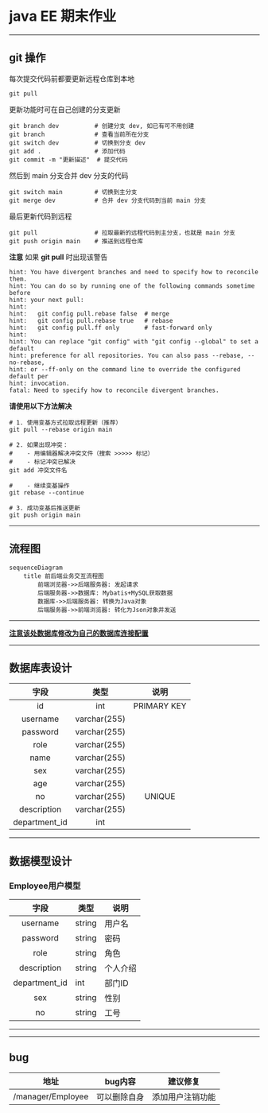 # java EE 期末作业

---
## git 操作

每次提交代码前都要更新远程仓库到本地
```
git pull
```

更新功能时可在自己创建的分支更新
```
git branch dev          # 创建分支 dev, 如已有可不用创建
git branch              # 查看当前所在分支
git switch dev          # 切换到分支 dev
git add .               # 添加代码
git commit -m "更新描述"  # 提交代码  
```

然后到 main 分支合并 dev 分支的代码
```
git switch main         # 切换到主分支
git merge dev           # 合并 dev 分支代码到当前 main 分支
```

最后更新代码到远程
```
git pull                # 拉取最新的远程代码到主分支，也就是 main 分支
git push origin main    # 推送到远程仓库
```

**注意**
如果 **git pull** 时出现该警告
```
hint: You have divergent branches and need to specify how to reconcile them.
hint: You can do so by running one of the following commands sometime before
hint: your next pull:
hint: 
hint:   git config pull.rebase false  # merge
hint:   git config pull.rebase true   # rebase
hint:   git config pull.ff only       # fast-forward only
hint: 
hint: You can replace "git config" with "git config --global" to set a default
hint: preference for all repositories. You can also pass --rebase, --no-rebase,
hint: or --ff-only on the command line to override the configured default per
hint: invocation.
fatal: Need to specify how to reconcile divergent branches.
```
**请使用以下方法解决**
```
# 1. 使用变基方式拉取远程更新（推荐）
git pull --rebase origin main

# 2. 如果出现冲突：
#    - 用编辑器解决冲突文件（搜索 >>>>> 标记）
#    - 标记冲突已解决
git add 冲突文件名

#    - 继续变基操作
git rebase --continue

# 3. 成功变基后推送更新
git push origin main
```

---
## 流程图
```mermaid
sequenceDiagram
    title 前后端业务交互流程图
        前端浏览器->>后端服务器: 发起请求
        后端服务器->>数据库: Mybatis+MySQL获取数据
        数据库->>后端服务器: 转换为Java对象
        后端服务器->>前端浏览器: 转化为Json对象并发送
```
---
**[注意该处数据库修改为自己的数据库连接配置](src/main/resources/application.yml)**

---
## 数据库表设计
|      字段       |       类型       |      说明       |
|:-------------:|:--------------:|:-------------:|
|      id       |      int       |  PRIMARY KEY  |
|   username    |  varchar(255)  |               |
|   password    |  varchar(255)  |               |
|     role      |  varchar(255)  |               |
|     name      |  varchar(255)  |               |
|      sex      |  varchar(255)  |               |
|      age      |  varchar(255)  |               |
|      no       |  varchar(255)  |    UNIQUE     |
|  description  |  varchar(255)  |               |
| department_id |      int       |               |

---

## 数据模型设计
### Employee用户模型
|      字段       | 类型     | 说明   |
|:-------------:|--------|------|
|   username    | string | 用户名  |
|   password    | string | 密码   |
|     role      | string | 角色   |
|  description  | string | 个人介绍 |
| department_id | int    | 部门ID |
|      sex      | string | 性别   |
|      no       | string | 工号   |
---

---
## bug
| 地址                | bug内容  | 建议修复     |
|-------------------|--------|----------|
| /manager/Employee | 可以删除自身 | 添加用户注销功能 |

